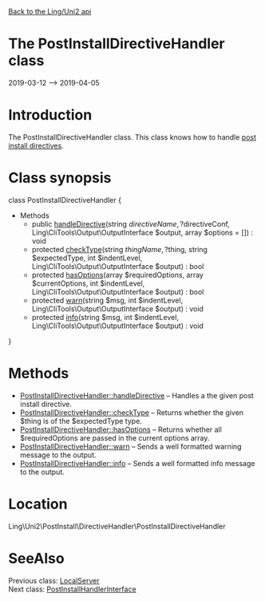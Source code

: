 [Back to the Ling/Uni2 api](https://github.com/lingtalfi/Uni2/blob/master/doc/api/Ling/Uni2.md)



The PostInstallDirectiveHandler class
================
2019-03-12 --> 2019-04-05






Introduction
============

The PostInstallDirectiveHandler class.
This class knows how to handle [post install directives](https://github.com/lingtalfi/Uni2/blob/master/README.md#dependenciesbyml).



Class synopsis
==============


class <span class="pl-k">PostInstallDirectiveHandler</span>  {

- Methods
    - public [handleDirective](https://github.com/lingtalfi/Uni2/blob/master/doc/api/Ling/Uni2/PostInstall/DirectiveHandler/PostInstallDirectiveHandler/handleDirective.md)(string $directiveName, ?$directiveConf, Ling\CliTools\Output\OutputInterface $output, array $options = []) : void
    - protected [checkType](https://github.com/lingtalfi/Uni2/blob/master/doc/api/Ling/Uni2/PostInstall/DirectiveHandler/PostInstallDirectiveHandler/checkType.md)(string $thingName, ?$thing, string $expectedType, int $indentLevel, Ling\CliTools\Output\OutputInterface $output) : bool
    - protected [hasOptions](https://github.com/lingtalfi/Uni2/blob/master/doc/api/Ling/Uni2/PostInstall/DirectiveHandler/PostInstallDirectiveHandler/hasOptions.md)(array $requiredOptions, array $currentOptions, int $indentLevel, Ling\CliTools\Output\OutputInterface $output) : bool
    - protected [warn](https://github.com/lingtalfi/Uni2/blob/master/doc/api/Ling/Uni2/PostInstall/DirectiveHandler/PostInstallDirectiveHandler/warn.md)(string $msg, int $indentLevel, Ling\CliTools\Output\OutputInterface $output) : void
    - protected [info](https://github.com/lingtalfi/Uni2/blob/master/doc/api/Ling/Uni2/PostInstall/DirectiveHandler/PostInstallDirectiveHandler/info.md)(string $msg, int $indentLevel, Ling\CliTools\Output\OutputInterface $output) : void

}






Methods
==============

- [PostInstallDirectiveHandler::handleDirective](https://github.com/lingtalfi/Uni2/blob/master/doc/api/Ling/Uni2/PostInstall/DirectiveHandler/PostInstallDirectiveHandler/handleDirective.md) &ndash; Handles a the given post install directive.
- [PostInstallDirectiveHandler::checkType](https://github.com/lingtalfi/Uni2/blob/master/doc/api/Ling/Uni2/PostInstall/DirectiveHandler/PostInstallDirectiveHandler/checkType.md) &ndash; Returns whether the given $thing is of the $expectedType type.
- [PostInstallDirectiveHandler::hasOptions](https://github.com/lingtalfi/Uni2/blob/master/doc/api/Ling/Uni2/PostInstall/DirectiveHandler/PostInstallDirectiveHandler/hasOptions.md) &ndash; Returns whether all $requiredOptions are passed in the current options array.
- [PostInstallDirectiveHandler::warn](https://github.com/lingtalfi/Uni2/blob/master/doc/api/Ling/Uni2/PostInstall/DirectiveHandler/PostInstallDirectiveHandler/warn.md) &ndash; Sends a well formatted warning message to the output.
- [PostInstallDirectiveHandler::info](https://github.com/lingtalfi/Uni2/blob/master/doc/api/Ling/Uni2/PostInstall/DirectiveHandler/PostInstallDirectiveHandler/info.md) &ndash; Sends a well formatted info message to the output.





Location
=============
Ling\Uni2\PostInstall\DirectiveHandler\PostInstallDirectiveHandler


SeeAlso
==============
Previous class: [LocalServer](https://github.com/lingtalfi/Uni2/blob/master/doc/api/Ling/Uni2/LocalServer/LocalServer.md)<br>Next class: [PostInstallHandlerInterface](https://github.com/lingtalfi/Uni2/blob/master/doc/api/Ling/Uni2/PostInstall/Handler/PostInstallHandlerInterface.md)<br>
